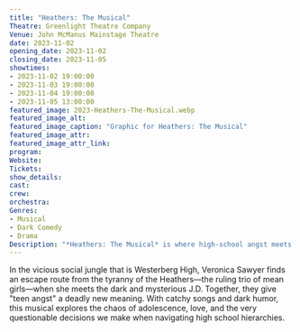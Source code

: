 ```yaml
---
title: "Heathers: The Musical"
Theatre: Greenlight Theatre Company
Venue: John McManus Mainstage Theatre
date: 2023-11-02
opening_date: 2023-11-02
closing_date: 2023-11-05
showtimes:
- 2023-11-02 19:00:00
- 2023-11-03 19:00:00
- 2023-11-04 19:00:00
- 2023-11-05 13:00:00
featured_image: 2023-Heathers-The-Musical.webp
featured_image_alt: 
featured_image_caption: "Graphic for Heathers: The Musical"
featured_image_attr: 
featured_image_attr_link: 
program:
Website: 
Tickets: 
show_details: 
cast:
crew:
orchestra:
Genres:
- Musical
- Dark Comedy
- Drama
Description: "*Heathers: The Musical* is where high-school angst meets murderous mayhem—take the 'scrunchie' of power, if you dare."
---
```

In the vicious social jungle that is Westerberg High, Veronica Sawyer finds an escape route from the tyranny of the Heathers—the ruling trio of mean girls—when she meets the dark and mysterious J.D. Together, they give "teen angst" a deadly new meaning. With catchy songs and dark humor, this musical explores the chaos of adolescence, love, and the very questionable decisions we make when navigating high school hierarchies.